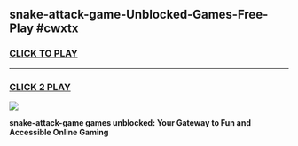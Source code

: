 
## snake-attack-game-Unblocked-Games-Free-Play #cwxtx
<h3>
<a href="https://us.freeplayer.one?title=snake-attack-game&ref=9M">CLICK TO PLAY</a></h3>
<hr>

<h3>
<a href="https://us.freeplayer.one?title=snake-attack-game&ref=9M">CLICK 2 PLAY</a>
  
</h3>

<a href="https://us.freeplayer.one?title=snake-attack-game&ref=9M"><img src="https://clearcache.store/games.png"></a>


**snake-attack-game games unblocked: Your Gateway to Fun and Accessible Online Gaming**
